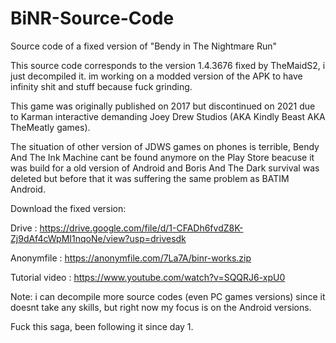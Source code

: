 # BiNR-Source-Code
Source code of a fixed version of "Bendy in The Nightmare Run"

This source code corresponds to the version 1.4.3676 fixed by TheMaidS2, i just decompiled it.
im working on a modded version of the APK to have infinity shit and stuff because fuck grinding.

This game was originally published on 2017 but discontinued on 2021 due to Karman interactive demanding Joey Drew Studios (AKA Kindly Beast AKA TheMeatly games).

The situation of other version of JDWS games on phones is terrible, Bendy And The Ink Machine cant be found anymore on the Play Store beacuse it was build for a old version of Android and Boris And The Dark survival was deleted but before that it was suffering the same problem as BATIM Android.

Download the fixed version: 

Drive : https://drive.google.com/file/d/1-CFADh6fvdZ8K-Zj9dAf4cWpMI1nqoNe/view?usp=drivesdk

Anonymfile : https://anonymfile.com/7La7A/binr-works.zip

Tutorial video : https://www.youtube.com/watch?v=SQQRJ6-xpU0

Note: i can decompile more source codes (even PC games versions) since it doesnt take any skills, but right now my focus is on the Android versions.

Fuck this saga, been following it since day 1.

